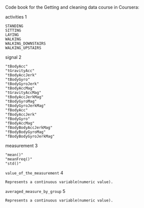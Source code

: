 Code book for the Getting and cleaning data course in Coursera:

activities 1

    STANDING         
    SITTING           
    LAYING            
    WALKING           
    WALKING_DOWNSTAIRS 
    WALKING_UPSTAIRS 

signal 2

    "tBodyAcc"       
    "tGravityAcc"    
    "tBodyAccJerk" 
    "tBodyGyro"    
    "tBodyGyroJerk"  
    "tBodyAccMag"   
    "tGravityAccMag"   
    "tBodyAccJerkMag"  
    "tBodyGyroMag"    
    "tBodyGyroJerkMag"    
    "fBodyAcc"        
    "fBodyAccJerk"      
    "fBodyGyro"        
    "fBodyAccMag"        
    "fBodyBodyAccJerkMag" 
    "fBodyBodyGyroMag" 
    "fBodyBodyGyroJerkMag"

measurement 3

    "mean()"    
    "meanFreq()" 
    "std()"

`value_of_the_measurement` 4

    Represents a continuous variable(numeric value).

`averaged_measure_by_group` 5

    Represents a continuous variable(numeric value).
